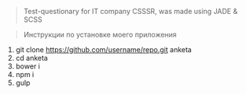 > Test-questionary for IT company CSSSR, was made using JADE & SCSS

> Инструкции по установке моего приложения

1. git clone https://github.com/username/repo.git anketa
2. cd anketa
3. bower i
4. npm i
5. gulp
